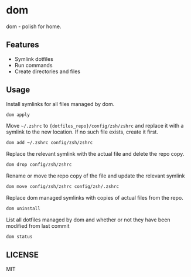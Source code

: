 # dom

dom - polish for home.

## Features

- Symlink dotfiles
- Run commands
- Create directories and files


## Usage

Install symlinks for all files managed by dom.

```sh
dom apply
```

Move `~/.zshrc` to `{dotfiles_repo}/config/zsh/zshrc` and replace it with a symlink to the new location. If no such file exists, create it first.

```sh
dom add ~/.zshrc config/zsh/zshrc
```

Replace the relevant symlink with the actual file and delete the repo copy.

```sh
dom drop config/zsh/zshrc
```

Rename or move the repo copy of the file and update the relevant symlink

```sh
dom move config/zsh/zshrc config/zsh/.zshrc
```

Replace dom managed symlinks with copies of actual files from the repo.

```sh
dom uninstall
```

List all dotfiles managed by dom and whether or not they have been modified from last commit

```sh
dom status
```

## LICENSE

MIT
